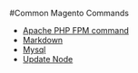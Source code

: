 #Common Magento Commands

* [Apache PHP FPM command](apache-commands)
* [Markdown](markdown.md)
* [Mysql](mysql.md)
* [Update Node](update-node.md)

